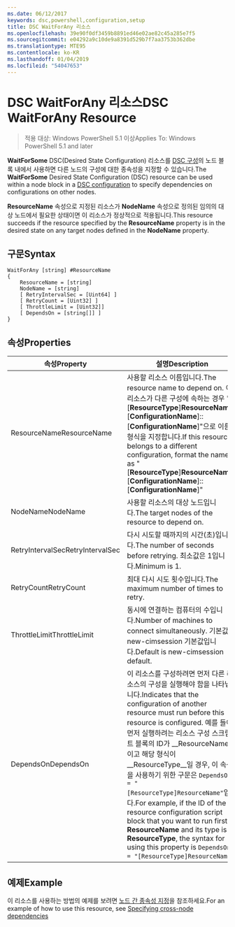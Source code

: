 ```yaml
---
ms.date: 06/12/2017
keywords: dsc,powershell,configuration,setup
title: DSC WaitForAny 리소스
ms.openlocfilehash: 39e90f0df3459b8891ed46e02ae82c45a285e7f5
ms.sourcegitcommit: e04292a9c10de9a8391d529b7f7aa3753b362dbe
ms.translationtype: MTE95
ms.contentlocale: ko-KR
ms.lasthandoff: 01/04/2019
ms.locfileid: "54047653"
---
```

# <a name="dsc-waitforany-resource"></a><span data-ttu-id="e13d1-103">DSC WaitForAny 리소스</span><span class="sxs-lookup"><span data-stu-id="e13d1-103">DSC WaitForAny Resource</span></span>

> <span data-ttu-id="e13d1-104">적용 대상: Windows PowerShell 5.1 이상</span><span class="sxs-lookup"><span data-stu-id="e13d1-104">Applies To: Windows PowerShell 5.1 and later</span></span>

<span data-ttu-id="e13d1-105">**WaitForSome** DSC(Desired State Configuration) 리소스를 [DSC 구성](../../../configurations/configurations.md)의 노드 블록 내에서 사용하면 다른 노드의 구성에 대한 종속성을 지정할 수 있습니다.</span><span class="sxs-lookup"><span data-stu-id="e13d1-105">The **WaitForSome** Desired State Configuration (DSC) resource can be used within a node block in a [DSC configuration](../../../configurations/configurations.md) to specify dependencies on configurations on other nodes.</span></span>

<span data-ttu-id="e13d1-106">**ResourceName** 속성으로 지정된 리소스가 **NodeName** 속성으로 정의된 임의의 대상 노드에서 필요한 상태이면 이 리소스가 정상적으로 적용됩니다.</span><span class="sxs-lookup"><span data-stu-id="e13d1-106">This resource succeeds if the resource specified by the **ResourceName** property is in the desired state on any target nodes defined in the **NodeName** property.</span></span>


## <a name="syntax"></a><span data-ttu-id="e13d1-107">구문</span><span class="sxs-lookup"><span data-stu-id="e13d1-107">Syntax</span></span>

```
WaitForAny [string] #ResourceName
{
    ResourceName = [string]
    NodeName = [string]
    [ RetryIntervalSec = [Uint64] ]
    [ RetryCount = [Uint32] ]
    [ ThrottleLimit = [Uint32]]
    [ DependsOn = [string[]] ]
}
```

## <a name="properties"></a><span data-ttu-id="e13d1-108">속성</span><span class="sxs-lookup"><span data-stu-id="e13d1-108">Properties</span></span>

|  <span data-ttu-id="e13d1-109">속성</span><span class="sxs-lookup"><span data-stu-id="e13d1-109">Property</span></span>  |  <span data-ttu-id="e13d1-110">설명</span><span class="sxs-lookup"><span data-stu-id="e13d1-110">Description</span></span>   |
|---|---|
| <span data-ttu-id="e13d1-111">ResourceName</span><span class="sxs-lookup"><span data-stu-id="e13d1-111">ResourceName</span></span>| <span data-ttu-id="e13d1-112">사용할 리소스 이름입니다.</span><span class="sxs-lookup"><span data-stu-id="e13d1-112">The resource name to depend on.</span></span> <span data-ttu-id="e13d1-113">이 리소스가 다른 구성에 속하는 경우 "[__ResourceType__]__ResourceName__::[__ConfigurationName__]::[__ConfigurationName__]"으로 이름의 형식을 지정합니다.</span><span class="sxs-lookup"><span data-stu-id="e13d1-113">If this resource belongs to a different configuration, format the name as "[__ResourceType__]__ResourceName__::[__ConfigurationName__]::[__ConfigurationName__]"</span></span>|
| <span data-ttu-id="e13d1-114">NodeName</span><span class="sxs-lookup"><span data-stu-id="e13d1-114">NodeName</span></span>| <span data-ttu-id="e13d1-115">사용할 리소스의 대상 노드입니다.</span><span class="sxs-lookup"><span data-stu-id="e13d1-115">The target nodes of the resource to depend on.</span></span>|
| <span data-ttu-id="e13d1-116">RetryIntervalSec</span><span class="sxs-lookup"><span data-stu-id="e13d1-116">RetryIntervalSec</span></span>| <span data-ttu-id="e13d1-117">다시 시도할 때까지의 시간(초)입니다.</span><span class="sxs-lookup"><span data-stu-id="e13d1-117">The number of seconds before retrying.</span></span> <span data-ttu-id="e13d1-118">최소값은 1입니다.</span><span class="sxs-lookup"><span data-stu-id="e13d1-118">Minimum is 1.</span></span>|
| <span data-ttu-id="e13d1-119">RetryCount</span><span class="sxs-lookup"><span data-stu-id="e13d1-119">RetryCount</span></span>| <span data-ttu-id="e13d1-120">최대 다시 시도 횟수입니다.</span><span class="sxs-lookup"><span data-stu-id="e13d1-120">The maximum number of times to retry.</span></span>|
| <span data-ttu-id="e13d1-121">ThrottleLimit</span><span class="sxs-lookup"><span data-stu-id="e13d1-121">ThrottleLimit</span></span>| <span data-ttu-id="e13d1-122">동시에 연결하는 컴퓨터의 수입니다.</span><span class="sxs-lookup"><span data-stu-id="e13d1-122">Number of machines to connect simultaneously.</span></span> <span data-ttu-id="e13d1-123">기본값은 new-cimsession 기본값입니다.</span><span class="sxs-lookup"><span data-stu-id="e13d1-123">Default is new-cimsession default.</span></span>|
| <span data-ttu-id="e13d1-124">DependsOn</span><span class="sxs-lookup"><span data-stu-id="e13d1-124">DependsOn</span></span> | <span data-ttu-id="e13d1-125">이 리소스를 구성하려면 먼저 다른 리소스의 구성을 실행해야 함을 나타냅니다.</span><span class="sxs-lookup"><span data-stu-id="e13d1-125">Indicates that the configuration of another resource must run before this resource is configured.</span></span> <span data-ttu-id="e13d1-126">예를 들어, 먼저 실행하려는 리소스 구성 스크립트 블록의 ID가 __ResourceName__이고 해당 형식이 __ResourceType__일 경우, 이 속성을 사용하기 위한 구문은 `DependsOn = "[ResourceType]ResourceName"`입니다.</span><span class="sxs-lookup"><span data-stu-id="e13d1-126">For example, if the ID of the resource configuration script block that you want to run first is __ResourceName__ and its type is __ResourceType__, the syntax for using this property is `DependsOn = "[ResourceType]ResourceName"`.</span></span>|

## <a name="example"></a><span data-ttu-id="e13d1-127">예제</span><span class="sxs-lookup"><span data-stu-id="e13d1-127">Example</span></span>

<span data-ttu-id="e13d1-128">이 리소스를 사용하는 방법의 예제를 보려면 [노드 간 종속성 지정](../../../configurations/crossNodeDependencies.md)을 참조하세요.</span><span class="sxs-lookup"><span data-stu-id="e13d1-128">For an example of how to use this resource, see [Specifying cross-node dependencies](../../../configurations/crossNodeDependencies.md)</span></span>
